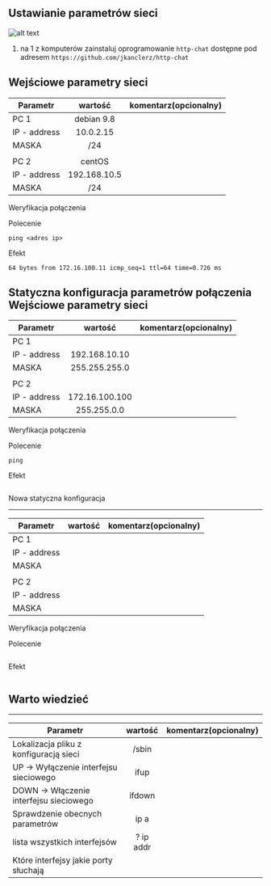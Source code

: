 Ustawianie parametrów sieci
---------------------------

![alt text][network]

[network]: ./network.png "Logo Title Text 2"

1. na 1 z komputerów zainstaluj oprogramowanie ``http-chat`` dostępne pod adresem ``https://github.com/jkanclerz/http-chat``

Wejściowe parametry sieci
-------------------------
| Parametr | wartość | komentarz(opcionalny) |
| ------------- |:-------------:| -----:|
|   PC 1 | debian 9.8 
| IP - address  | 10.0.2.15 | |
| MASKA  | /24 | |
|   |  | |
| PC 2  | centOS  | |
| IP - address  | 192.168.10.5 | |
| MASKA  | /24 | |

Weryfikacja połączenia

Polecenie
```
ping <adres ip>
```

Efekt
```
64 bytes from 172.16.100.11 icmp_seq=1 ttl=64 time=0.726 ms
```

Statyczna konfiguracja parametrów połączenia
Wejściowe parametry sieci
-------------------------
| Parametr | wartość | komentarz(opcionalny) |
| ------------- |:-------------:| -----:|
|   PC 1 |  
| IP - address  | 192.168.10.10 | |
| MASKA  | 255.255.255.0 | |
|   |  | |
| PC 2  |  | |
| IP - address  | 172.16.100.100 | |
| MASKA  | 255.255.0.0 | |

Weryfikacja połączenia

Polecenie
```
ping 
```

Efekt
```
```

Nowa statyczna konfiguracja 

-------------------------
| Parametr | wartość | komentarz(opcionalny) |
| ------------- |:-------------:| -----:|
|   PC 1 |  
| IP - address  |  | |
| MASKA  |  | |
|   |  | |
| PC 2  |  | |
| IP - address  |  | |
| MASKA  |  | |

Weryfikacja połączenia

Polecenie
```
```

Efekt
```
```

Warto wiedzieć
--------------

-------------------------
| Parametr | wartość | komentarz(opcionalny) |
| ------------- |:-------------:| -----:|
| Lokalizacja pliku z konfiguracją sieci| /sbin | |
| UP -> Wyłączenie interfejsu sieciowego| ifup | |
| DOWN -> Włączenie interfejsu sieciowego|  ifdown | |
| Sprawdzenie obecnych parametrów | ip a | |
| lista wszystkich interfejsów |? ip addr | |
| Które interfejsy jakie porty słuchają | | |

